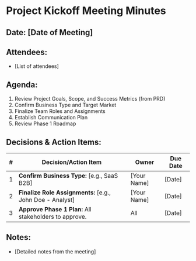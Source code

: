# Project Kickoff Meeting Minutes

## Date: [Date of Meeting]

## Attendees:

- [List of attendees]

## Agenda:

1.  Review Project Goals, Scope, and Success Metrics (from PRD)
2.  Confirm Business Type and Target Market
3.  Finalize Team Roles and Assignments
4.  Establish Communication Plan
5.  Review Phase 1 Roadmap

## Decisions & Action Items:

| #   | Decision/Action Item                                      | Owner       | Due Date |
| --- | --------------------------------------------------------- | ----------- | -------- |
| 1   | **Confirm Business Type:** [e.g., SaaS B2B]               | [Your Name] | [Date]   |
| 2   | **Finalize Role Assignments:** [e.g., John Doe - Analyst] | [Your Name] | [Date]   |
| 3   | **Approve Phase 1 Plan:** All stakeholders to approve.    | All         | [Date]   |

## Notes:

- [Detailed notes from the meeting]
